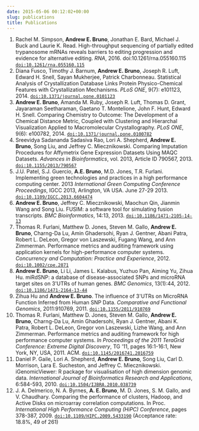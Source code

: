 ```yaml
---
date: 2015-05-06 00:12:02+00:00
slug: publications
title: Publications
---
```


1. Rachel M. Simpson, **Andrew E. Bruno**, Jonathan E. Bard, Michael J. Buck and
   Laurie K. Read. High-throughput sequencing of partially edited trypanosome
   mRNAs reveals barriers to editing progression and evidence for alternative
   editing. *RNA*, 2016. doi:10.1261/rna.055160.115
   [`doi:10.1261/rna.055160.115`](http://dx.doi.org/10.1261/rna.055160.115)
1. Diana Fusco, Timothy J. Barnum, **Andrew E. Bruno**, Joseph R. Luft, Edward H.
   Snell, Sayan Mukherjee, Patrick Charbonneau. Statistical Analysis of
   Crystallization Database Links Protein Physico-Chemical Features with
   Crystallization Mechanisms. *PLoS ONE*, 9(7): e101123, 2014.
   [`doi:10.1371/journal.pone.0101123`](http://dx.doi.org/10.1371/journal.pone.0101123)
1. **Andrew E. Bruno**, Amanda M. Ruby, Joseph R. Luft, Thomas D. Grant, Jayaraman
   Seetharaman, Gaetano T. Montelione, John F. Hunt, Edward H. Snell. Comparing
   Chemistry to Outcome: The Development of a Chemical Distance Metric, Coupled
   with Clustering and Hierarchal Visualization Applied to Macromolecular
   Crystallography. *PLoS ONE*, 9(6): e100782, 2014.
   [`doi:10.1371/journal.pone.0100782`](http://dx.doi.org/10.1371/journal.pone.0100782)
1. Sreevidya Sadananda Sadasiva Rao, Lori A. Shepherd, **Andrew E. Bruno**, Song
   Liu, and Jeffrey C. Miecznikowski. Comparing Imputation Procedures for
   Affymetrix Gene Expression Datasets Using MAQC Datasets. *Advances in
   Bioinformatics*, vol. 2013, Article ID 790567, 2013.
   [`doi:10.1155/2013/790567`](http://dx.doi.org/10.1155/2013/790567)
1. J.U. Patel, S.J. Guercio, **A.E. Bruno**, M.D. Jones, T.R. Furlani. Implementing
   green technologies and practices in a high performance computing center. 2013
   *International Green Computing Conference Proceedings*, IGCC 2013, Arlington, VA
   USA. June 27-29 2013.
   [`doi:10.1109/IGCC.2013.6604474`](http://dx.doi.org/10.1109/IGCC.2013.6604474)
1. **Andrew E. Bruno**, Jeffrey C. Miecznikowski, Maochun Qin, Jianmin Wang and
   Song Liu. FUSIM: a software tool for simulating fusion transcripts. *BMC Bioinformatics*,
    14:13, 2013. [`doi:10.1186/1471-2105-14-13`](http://dx.doi.org/10.1186/1471-2105-14-13)
1. Thomas R. Furlani, Matthew D. Jones, Steven M. Gallo, **Andrew E. Bruno**,
   Charng-Da Lu, Amin Ghadersohi, Ryan J. Gentner, Abani Patra, Robert L. DeLeon,
   Gregor von Laszewski, Fugang Wang, and Ann Zimmerman. Performance metrics and
   auditing framework using application kernels for high-performance computer
   systems. *Concurrency and Computation: Practice and Experience*, 2012.
   [`doi:10.1002/cpe.2871`](http://dx.doi.org/10.1002/cpe.2871)
1. **Andrew E. Bruno**, Li Li, James L. Kalabus, Yuzhuo Pan, Aiming Yu, Zihua Hu.
   miRdSNP: a database of disease-associated SNPs and microRNA target sites on
   3'UTRs of human genes. *BMC Genomics*, 13(1):44, 2012.
   [`doi:10.1186/1471-2164-13-44`](http://dx.doi.org/10.1186/1471-2164-13-44)
1. Zihua Hu and **Andrew E. Bruno**. The influence of 3'UTRs on MicroRNA Function
   Inferred from Human SNP Data. *Comparative and Functional Genomics*, 2011:910769, 2011.
   [`doi:10.1155/2011/910769`](http://dx.doi.org/10.1155/2011/910769)
1. Thomas R. Furlani, Matthew D. Jones, Steven M. Gallo, **Andrew E. Bruno**,
   Charng-Da Lu, Amin Ghadersohi, Ryan J. Gentner, Abani K. Patra, Robert L.
   DeLeon, Gregor von Laszewski, Lizhe Wang, and Ann Zimmerman. Performance
   metrics and auditing framework for high performance computer systems. *In
   Proceedings of the 2011 TeraGrid Conference: Extreme Digital Discovery*, TG '11,
   pages 16:1-16:1, New York, NY, USA, 2011. ACM. [`doi:10.1145/2016741.2016759`](http://dx.doi.org/10.1145/2016741.2016759)
1. Daniel P. Gaile, Lori A. Shepherd, **Andrew E. Bruno**, Song Liu, Carl D.
   Morrison, Lara E. Sucheston, and Jeffrey C. Miecznikowski. iGenomicViewer: R
   package for visualisation of high dimension genomic data. *International Journal
   of Bioinformatics Research and Applications*, 6:584-593, 2010.
   [`doi:10.1504/IJBRA.2010.038739`](http://dx.doi.org/10.1504/IJBRA.2010.038739)
1. J. A. Delmerico, N. A. Byrnes, **A. E. Bruno**, M. D. Jones, S. M. Gallo, and V.
   Chaudhary. Comparing the performance of clusters, Hadoop, and Active Disks on
   microarray correlation computations. In Proc. *International High Performance
   Computing (HiPC) Conference*, pages 378-387, 2009.
   [`doi:10.1109/HIPC.2009.5433190`](http://dx.doi.org/10.1109/HIPC.2009.5433190) (Acceptance rate: 18.8%, 49 of 261)
